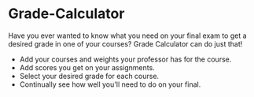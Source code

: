 # Grade-Calculator
Have you ever wanted to know what you need on your final exam to get a desired grade in one of your courses? Grade Calculator can do just that!

- Add your courses and weights your professor has for the course.
- Add scores you get on your assignments.
- Select your desired grade for each course.
- Continually see how well you'll need to do on your final.
